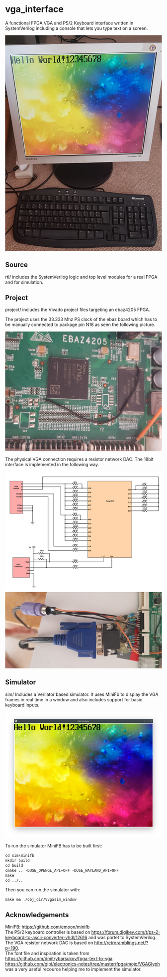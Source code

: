 # vga_interface

A functional FPGA VGA and PS/2 Keyboard interface written in SystemVerilog including a console that lets you type text on a screen.

![GitHub Logo](./images/monitor.jpg)

## Source
rtl/ includes the SystemVerilog logic and top level modules for a real FPGA and for simulation.

## Project
project/ includes the Vivado project files targeting an ebaz4205 FPGA.

The project uses the 33.333 Mhz PS clock of the ebaz board which has to be manually connected to package pin N18 as seen the following picture.

![GitHub Logo](./images/clock.jpg)

The physical VGA connection requires a resistor network DAC. The 18bit interface is implemented in the following way.

![GitHub Logo](./images/schematic.png)
![GitHub Logo](./images/connector.jpg)

## Simulator
sim/ Includes a Verilator based simulator.
It uses MiniFb to display the VGA frames in real time in a window and also includes support for basic keyboard inputs.  

![GitHub Logo](./images/vga_sim.png)

To run the simulator MiniFB has to be built first:

```
cd sim\minifb
mkdir build
cd build
cmake .. -DUSE_OPENGL_API=OFF -DUSE_WAYLAND_API=OFF
make
cd ../..
```

Then you can run the simulator with:
```
make && ./obj_dir/Vvgasim_window
```


## Acknowledgements
MiniFB: https://github.com/emoon/minifb \
The PS/2 keyboard controller is based on https://forum.digikey.com/t/ps-2-keyboard-to-ascii-converter-vhdl/12616 and was portet to SystemVerilog. \
The VGA resistor network DAC is based on http://retroramblings.net/?p=190. \
The font file and inspiration is taken from https://github.com/dmitrybarsukov/fpga-text-to-vga. \
https://github.com/gipi/electronics-notes/tree/master/fpga/mojo/VGAGlyph was a very useful recource helping me to implement the simulator. 



